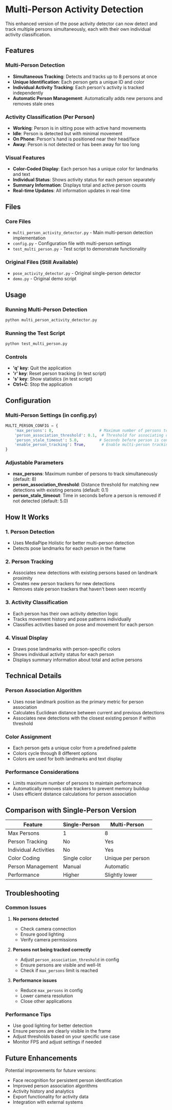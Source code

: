 # Multi-Person Activity Detection

This enhanced version of the pose activity detector can now detect and track multiple persons simultaneously, each with their own individual activity classification.

## Features

### Multi-Person Detection

- **Simultaneous Tracking**: Detects and tracks up to 8 persons at once
- **Unique Identification**: Each person gets a unique ID and color
- **Individual Activity Tracking**: Each person's activity is tracked independently
- **Automatic Person Management**: Automatically adds new persons and removes stale ones

### Activity Classification (Per Person)

- **Working**: Person is in sitting pose with active hand movements
- **Idle**: Person is detected but with minimal movement
- **On Phone**: Person's hand is positioned near their head/face
- **Away**: Person is not detected or has been away for too long

### Visual Features

- **Color-Coded Display**: Each person has a unique color for landmarks and text
- **Individual Status**: Shows activity status for each person separately
- **Summary Information**: Displays total and active person counts
- **Real-time Updates**: All information updates in real-time

## Files

### Core Files

- `multi_person_activity_detector.py` - Main multi-person detection implementation
- `config.py` - Configuration file with multi-person settings
- `test_multi_person.py` - Test script to demonstrate functionality

### Original Files (Still Available)

- `pose_activity_detector.py` - Original single-person detector
- `demo.py` - Original demo script

## Usage

### Running Multi-Person Detection

```bash
python multi_person_activity_detector.py
```

### Running the Test Script

```bash
python test_multi_person.py
```

### Controls

- **'q' key**: Quit the application
- **'r' key**: Reset person tracking (in test script)
- **'s' key**: Show statistics (in test script)
- **Ctrl+C**: Stop the application

## Configuration

### Multi-Person Settings (in config.py)

```python
MULTI_PERSON_CONFIG = {
    'max_persons': 8,                    # Maximum number of persons to track
    'person_association_threshold': 0.1,  # Threshold for associating detections
    'person_stale_timeout': 5.0,         # Seconds before person is considered stale
    'enable_person_tracking': True,       # Enable multi-person tracking
}
```

### Adjustable Parameters

- **max_persons**: Maximum number of persons to track simultaneously (default: 8)
- **person_association_threshold**: Distance threshold for matching new detections with existing persons (default: 0.1)
- **person_stale_timeout**: Time in seconds before a person is removed if not detected (default: 5.0)

## How It Works

### 1. Person Detection

- Uses MediaPipe Holistic for better multi-person detection
- Detects pose landmarks for each person in the frame

### 2. Person Tracking

- Associates new detections with existing persons based on landmark proximity
- Creates new person trackers for new detections
- Removes stale person trackers that haven't been seen recently

### 3. Activity Classification

- Each person has their own activity detection logic
- Tracks movement history and pose patterns individually
- Classifies activities based on pose and movement for each person

### 4. Visual Display

- Draws pose landmarks with person-specific colors
- Shows individual activity status for each person
- Displays summary information about total and active persons

## Technical Details

### Person Association Algorithm

- Uses nose landmark position as the primary metric for person association
- Calculates Euclidean distance between current and previous detections
- Associates new detections with the closest existing person if within threshold

### Color Assignment

- Each person gets a unique color from a predefined palette
- Colors cycle through 8 different options
- Colors are used for both landmarks and text display

### Performance Considerations

- Limits maximum number of persons to maintain performance
- Automatically removes stale trackers to prevent memory buildup
- Uses efficient distance calculations for person association

## Comparison with Single-Person Version

| Feature               | Single-Person | Multi-Person      |
| --------------------- | ------------- | ----------------- |
| Max Persons           | 1             | 8                 |
| Person Tracking       | No            | Yes               |
| Individual Activities | No            | Yes               |
| Color Coding          | Single color  | Unique per person |
| Person Management     | Manual        | Automatic         |
| Performance           | Higher        | Slightly lower    |

## Troubleshooting

### Common Issues

1. **No persons detected**

   - Check camera connection
   - Ensure good lighting
   - Verify camera permissions

2. **Persons not being tracked correctly**

   - Adjust `person_association_threshold` in config
   - Ensure persons are visible and well-lit
   - Check if `max_persons` limit is reached

3. **Performance issues**
   - Reduce `max_persons` in config
   - Lower camera resolution
   - Close other applications

### Performance Tips

- Use good lighting for better detection
- Ensure persons are clearly visible in the frame
- Adjust thresholds based on your specific use case
- Monitor FPS and adjust settings if needed

## Future Enhancements

Potential improvements for future versions:

- Face recognition for persistent person identification
- Improved person association algorithms
- Activity history and analytics
- Export functionality for activity data
- Integration with external systems
